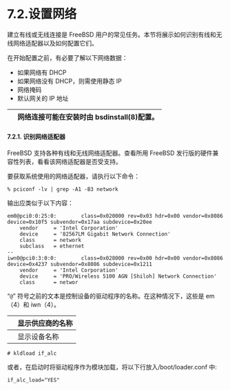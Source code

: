 # 7.2.设置网络

建立有线或无线连接是 FreeBSD 用户的常见任务。本节将展示如何识别有线和无线网络适配器以及如何配置它们。

在开始配置之前，有必要了解以下网络数据：

* 如果网络有 DHCP
* 如果网络没有 DHCP，则需使用静态 IP
* 网络掩码
* 默认网关的 IP 地址

|  | 网络连接可能在安装时由 bsdinstall(8)配置。|
| -- | -------------------------------------------- |

#### 7.2.1. 识别网络适配器

FreeBSD 支持各种有线和无线网络适配器。查看所用 FreeBSD 发行版的硬件兼容性列表，看看该网络适配器是否受支持。

要获取系统使用的网络适配器，请执行以下命令：

```
% pciconf -lv | grep -A1 -B3 network
```

输出应类似于以下内容：

```
em0@pci0:0:25:0:        class=0x020000 rev=0x03 hdr=0x00 vendor=0x8086 device=0x10f5 subvendor=0x17aa subdevice=0x20ee
    vendor     = 'Intel Corporation' 
    device     = '82567LM Gigabit Network Connection' 
    class      = network
    subclass   = ethernet
--
iwn0@pci0:3:0:0:        class=0x028000 rev=0x00 hdr=0x00 vendor=0x8086 device=0x4237 subvendor=0x8086 subdevice=0x1211
    vendor     = 'Intel Corporation' 
    device     = 'PRO/Wireless 5100 AGN [Shiloh] Network Connection' 
    class      = networ
```

“`@`” 符号之前的文本是控制设备的驱动程序的名称。在这种情况下，这些是 em（4）和 iwn（4）。

|  | 显示供应商的名称 |
| -- | ------------------ |
|  | 显示设备名称     |

```
# kldload if_alc
```

或者，在启动时将驱动程序作为模块加载，将以下行放入/boot/loader.conf 中:

```
if_alc_load="YES"
```
